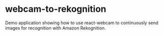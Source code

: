 # webcam-to-rekognition
Demo application showing how to use react-webcam to continuously send images for recognition with Amazon Rekognition.
